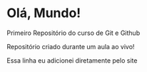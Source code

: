 # Olá, Mundo!
Primeiro Repositório do curso de Git e Github 

Repositório criado durante um aula ao vivo!

Essa linha eu adicionei diretamente pelo site
